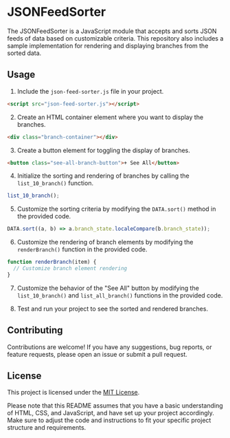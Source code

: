 # JSONFeedSorter

The JSONFeedSorter is a JavaScript module that accepts and sorts JSON feeds of data based on customizable criteria. This repository also includes a sample implementation for rendering and displaying branches from the sorted data.

## Usage

1. Include the `json-feed-sorter.js` file in your project.

```html
<script src="json-feed-sorter.js"></script>
```

2. Create an HTML container element where you want to display the branches.

```html
<div class="branch-container"></div>
```

3. Create a button element for toggling the display of branches.

```html
<button class="see-all-branch-button">+ See All</button>
```

4. Initialize the sorting and rendering of branches by calling the `list_10_branch()` function.

```javascript
list_10_branch();
```

5. Customize the sorting criteria by modifying the `DATA.sort()` method in the provided code.

```javascript
DATA.sort((a, b) => a.branch_state.localeCompare(b.branch_state));
```

6. Customize the rendering of branch elements by modifying the `renderBranch()` function in the provided code.

```javascript
function renderBranch(item) {
  // Customize branch element rendering
}
```

7. Customize the behavior of the "See All" button by modifying the `list_10_branch()` and `list_all_branch()` functions in the provided code.

8. Test and run your project to see the sorted and rendered branches.

## Contributing

Contributions are welcome! If you have any suggestions, bug reports, or feature requests, please open an issue or submit a pull request.

## License

This project is licensed under the [MIT License](LICENSE).

Please note that this README assumes that you have a basic understanding of HTML, CSS, and JavaScript, and have set up your project accordingly. Make sure to adjust the code and instructions to fit your specific project structure and requirements.
